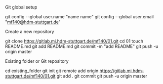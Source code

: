 Git global setup

git config --global user.name "name name"
git config --global user.email "mf140@hdm-stuttgart.de"


Create a new repository

git clone https://gitlab.mi.hdm-stuttgart.de/mf140/01.git
cd 01
touch README.md
git add README.md
git commit -m "add README"
git push -u origin master

Existing folder or Git repository

cd existing_folder
git init
git remote add origin https://gitlab.mi.hdm-stuttgart.de/mf140/01.git
git add .
git commit
git push -u origin master
